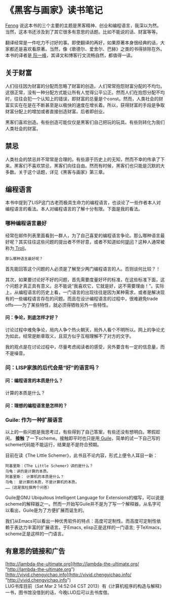 ---
---

# 《黑客与画家》读书笔记

[ Fenng](http://dbanotes.net/review/Hackers_and_Painters.html "http://dbanotes.net/review/Hackers_and_Painters.html") 说这本书的三个主要的主题是黑客精神、创业和编程语言，我深以为然。当然，这本书还涉及到了其它很多有意思的话题。比如不能说的话、财富等等。  
  
翻译经常是一件吃力不讨好的事。即使翻译的再好，如果原著本身很经典的话，大家都还是喜欢看原著。当然，像《歌德尔、爱舍尔、巴赫》之类的书得排除在外。本书的译者是[ 阮一峰](http://www.ruanyifeng.com/home.html "http://www.ruanyifeng.com/home.html")，其译文和博客行文流畅自然，都值得一读。 

## 关于财富

人们往往因为财富的分配而忽略了财富的创造。人们常常抱怨财富分配的不均匀。这很正常，没有一种分配方式能让所有人觉得公平公正。然而人们在抱怨分配不均时，往往会犯一个认知上的错误，即财富的总量是个const。然而，人类社会的财富实实在在是在不断甚至是以极快的速度在增长着。所以，获得财富的手段是争取财富分配上的增加或者直接创造财富。后者即创业。  
  
黑客们喜欢创造。有些创造可能仅仅是黑客们自己把玩的玩具。有些则转化为我们人类社会的财富。  

## 禁忌

人类社会的禁忌并不常常是合理的。有些源于历史上的无知，然而不幸的传承了下来。黑客们不喜欢禁忌，黑客们向往自由。然而有时候，黑客们也只能是沉默的大多数。关于这个话题，详见《黑客与画家》第三章。 

## 编程语言

本书中提到了LISP这门古老而极具生命力的编程语言，也谈论了一些作者本人对编程语言的看法。本人对编程语言的了解十分有限。下面是我的看法。 

### 哪种编程语言最好

经常在邮件列表里面看到一群人，为了自己喜爱的编程语言争论。那么哪种语言最好呢？其实往往这些问题的提出者不怀好意，或者不知道如何[提问](../../doc/smart-questions "doc:smart-questions")？这种人通常被称为[ Troll](http://en.wikipedia.org/wiki/Troll_\(Internet\) "http://en.wikipedia.org/wiki/Troll_%28Internet%29")。  

    
    
    那么哪种语言最好呢？

首先能回答这个问题的人必须是了解至少两门编程语言的人。否则谈何比较？！  
  
其次，如果要讨论好不好的问题，首先需要度量好坏的标准，在这些标准下面，这个问题才真正具有意义。总不能说“我喜欢它，它就是好，这不需要理由！”。实际上，从编程语言的历史上看，一门语言的出现往往是因为某种需求，或者是解决现有的一些编程语言存在的问题。而且在设计编程语言的过程中，很难避免trade offs——为了某些特性，就必须得牺牲另外一些特性。  

#### 问：争论，到底怎样才好？

讨论过程中难免争论，局内人争个热火朝天，局外人看个不明所以。网上的争论尤为如此，经常是断章取义，且双方似乎互相理解不了对方的文字。  
  
我的观点是在讨论过程中，尽量考虑阅读者的感受，另外要含有一定的信息量，而不是噪音。 

### 问：LISP家族的后代会是“好”的语言吗？

#### 问：编程语言的本质是什么？

计算的本质是什么？  

#### 问：理想的编程语言是怎样的？

### Guile: 作为一种扩展语言

以上的一些问题是我思考过，有些得到了自己答案，有些还没有想明白。寒假趁闲， **接触** 了一下scheme。接触即平时也只是用[ Guile](http://en.wikipedia.org/wiki/GNU_Guile "http://en.wikipedia.org/wiki/GNU_Guile")，简单的试一下自己写的scheme代码能不能运行，结果是不是符合预期。  
  
目前在读《The Little Schemer》，此书且不论内容，形式上便令人耳目一新： 

    
    
    阿基里斯：《The Little Schemer》讲的是什么？
    乌龟：讲的是计算的本质。
    阿基里斯： 计算机的本质是什么？
    乌龟： 是计算的本质，不是计算机的本质。
    ……（这是我杜撰两个问答）

Guile是GNU Ubiquitous Intelligent Language for Extensions的缩写，可以说是scheme的解释器之一。然而一开始写Guile并不是为了写一个解释器，从名字可以看出，Guile是为了方便扩展而诞生的。  
  
我们从Emacs可以看出一种优秀软件的特点：高度可定制性。而高度可定制性依赖于表达力丰富的扩展语言。于Emacs, elisp正是这样的一门语言; 于TeXmacs，scheme正是这样的一门语言。  

## 有意思的链接和广告

[http://lambda-the-ultimate.org](http://lambda-the-ultimate.org/ "http://lambda-the-ultimate.org")   
[http://vivid.chengyichao.info](http://vivid.chengyichao.info/ "http://vivid.chengyichao.info")   
LUG书库目前（Sat Mar 2 14:52:04 CST 2013）有《计算机程序的构造与解释》一书，图书馆没借到的话，今晚LUD后可以去书库借。 
